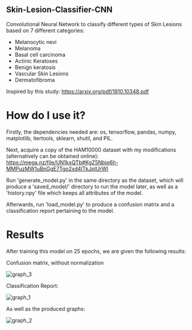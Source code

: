 ## Skin-Lesion-Classifier-CNN
Convolutional Neural Network to classify different types of Skin Lesions based on 7 different categories: 
- Melanocytic nevi 
- Melanoma 
- Basal cell carcinoma 
- Actinic Keratoses 
- Benign keratosis 
- Vascular Skin Lesions 
- Dermatofibroma

Inspired by this study: https://arxiv.org/pdf/1810.10348.pdf

# How do I use it?
Firstly, the dependencies needed are: 
os, tensorflow, pandas, numpy, matplotlib, itertools, sklearn, shutil, and PIL.

Next, acquire a copy of the HAM10000 dataset with my modifications (alternatively can be obtained online):
https://mega.nz/file/UN1kxQTb#KgZ5Nbjp6h-MMPuzMW1uBnGgE7Tgo2xd4lTkJplUrWI

Run 'generate_model.py' in the same directory as the dataset, which will produce a 'saved_model/' directory to run
the model later, as well as a 'history.npy' file which keeps all attributes of the model.

Afterwards, run 'load_model.py' to produce a confusion matrix and a classification report pertaining to the model.

# Results
After training this model on 25 epochs, we are given the following results:

Confusion matrix, without normalization

![graph_3](https://i.imgur.com/jjTRpEN.png)

Classification Report:

![graph_1](https://i.imgur.com/VaTBsCM.png)

As well as the produced graphs:

![graph_2](https://i.imgur.com/1vzjR5Q.png)
